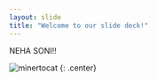 ```yaml
---
layout: slide
title: "Welcome to our slide deck!"
---
```


NEHA SONI!!

![minertocat](https://octodex.github.com/images/minertocat.png)
{: .center}
